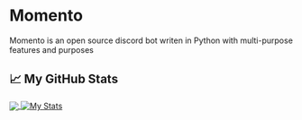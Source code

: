 # Momento
Momento is an open source discord bot writen in Python with multi-purpose features and purposes

## &#x1f4c8; My GitHub Stats

<a href="https://github.com/natterstefan/natterstefan">
  <img align="center" src="https://github-readme-stats.vercel.app/api/top-langs/?username=timmy-time&hide=java,html&title_color=ffffff&text_color=c9cacc&icon_color=2bbc8a&bg_color=1d1f21" />
</a>

<a href="https://github.com/timmy-time/timmy-time">
  <img align="center" src="https://github-readme-stats.vercel.app/api?username=timmy-time&show_icons=true&line_height=27&count_private=true&title_color=ffffff&text_color=c9cacc&icon_color=2bbc8a&bg_color=1d1f21" alt="My Stats" />
</a>
